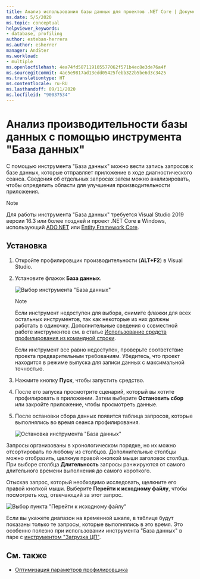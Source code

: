 ```yaml
---
title: Анализ использования базы данных для проектов .NET Core | Документация Майкрософт
ms.date: 5/5/2020
ms.topic: conceptual
helpviewer_keywords:
- database, profiling
author: esteban-herrera
ms.author: esherrer
manager: AndSter
ms.workload:
- multiple
ms.openlocfilehash: 4ea74fd587119105577062f571b4ec8e3de76a4f
ms.sourcegitcommit: 4ae5e9817ad13edd05425febb322b5be6d3c3425
ms.translationtype: HT
ms.contentlocale: ru-RU
ms.lasthandoff: 09/11/2020
ms.locfileid: "90037534"
---
```

# <a name="analyze-database-performance-using-the-database-tool"></a>Анализ производительности базы данных с помощью инструмента "База данных"

С помощью инструмента "База данных" можно вести запись запросов к базе данных, которые отправляет приложение в ходе диагностического сеанса. Сведения об отдельных запросах затем можно анализировать, чтобы определить области для улучшения производительности приложения.

> [!NOTE]
> Для работы инструмента "База данных" требуется Visual Studio 2019 версии 16.3 или более поздней и проект .NET Core в Windows, использующий [ADO.NET]( https://docs.microsoft.com/dotnet/framework/data/adonet/ado-net-overview) или [Entity Framework Core](/ef/core/).

## <a name="setup"></a>Установка

1. Откройте профилировщик производительности (**ALT+F2**) в Visual Studio.

1. Установите флажок **База данных**.

   ![Выбор инструмента "База данных"](./media/db-launch.png "Выбор инструмента База данных")

   > [!NOTE]
   > Если инструмент недоступен для выбора, снимите флажки для всех остальных инструментов, так как некоторые из них должны работать в одиночку. Дополнительные сведения о совместной работе инструментов см. в статье [Использование средств профилирования из командной строки](../profiling/using-the-profiling-tools-from-the-command-line.md).
   >
   > Если инструмент все равно недоступен, проверьте соответствие проекта предварительным требованиям. Убедитесь, что проект находится в режиме выпуска для записи данных с максимальной точностью.

1. Нажмите кнопку **Пуск**, чтобы запустить средство.

1. После его запуска просмотрите сценарий, который вы хотите профилировать в приложении. Затем выберите **Остановить сбор** или закройте приложение, чтобы просмотреть данные.

1. После остановки сбора данных появится таблица запросов, которые выполнялись во время сеанса профилирования.

   ![Остановка инструмента "База данных"](./media/db-after.png "Остановка инструмента База данных")

Запросы организованы в хронологическом порядке, но их можно отсортировать по любому из столбцов. Дополнительные столбцы можно отобразить, щелкнув правой кнопкой мыши заголовок столбца. При выборе столбца **Длительность** запросы ранжируются от самого длительного времени выполнения до самого короткого.

Отыскав запрос, который необходимо исследовать, щелкните его правой кнопкой мыши. Выберите **Перейти к исходному файлу**, чтобы посмотреть код, отвечающий за этот запрос.

![Выбор пункта "Перейти к исходному файлу"](./media/db-gotosource.png "Выбор пункта Перейти к исходному файлу")

Если вы укажете диапазон на временной шкале, в таблице будут показаны только те запросы, которые выполнялись в это время. Это особенно полезно при использовании инструмента "База данных" в паре с [инструментом "Загрузка ЦП"](./cpu-usage.md?view=vs-2019).

## <a name="see-also"></a>См. также

- [Оптимизация параметров профилировщика](../profiling/optimize-profiler-settings.md)